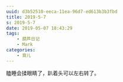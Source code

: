 ```yaml
---
uuid: d3b52510-eeca-11ea-96d7-ed613b3b3fbd
title: 2019-5-7
s: 2019-5-7
date: 2019-05-07 18:43:29
tags:
	- 葫芦日记
	- Mark
categories:
	- 育儿
---
```




瞌睡会揉眼睛了，趴着头可以左右转了。